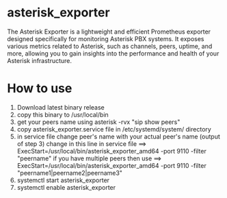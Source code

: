 # asterisk_exporter
The Asterisk Exporter is a lightweight and efficient Prometheus exporter designed specifically for monitoring Asterisk PBX systems. It exposes various metrics related to Asterisk, such as channels, peers, uptime, and more, allowing you to gain insights into the performance and health of your Asterisk infrastructure.

# How to use
1. Download latest binary release 
2. copy this binary to /usr/local/bin
3. get your peers name using asterisk -rvx "sip show peers"
4. copy asterisk_exporter.service file in /etc/systemd/system/ directory
5. in service file change peer's name with your actual peer's name (output of step 3)
   change in this line in service file ==> ExecStart=/usr/local/bin/asterisk_exporter_amd64 -port 9110 -filter "peername"
   if you have multiple peers then use  ==> ExecStart=/usr/local/bin/asterisk_exporter_amd64 -port 9110 -filter "peername1|peername2|peername3"
6. systemctl start asterisk_exporter
7. systemctl enable asterisk_exporter

   
   
